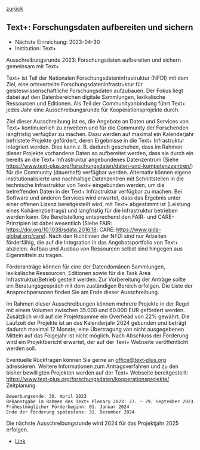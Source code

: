 [zurück](/funding/)

## Text+: Forschungsdaten aufbereiten und sichern

* Nächste Einreichung: 2023-04-30
* Institution: Text+

Ausschreibungsrunde 2023: Forschungsdaten aufbereiten und sichern gemeinsam mit Text+

Text+ ist Teil der Nationalen Forschungsdateninfrastruktur (NFDI) mit dem Ziel, eine ortsverteilte Forschungsdateninfrastruktur für geisteswissenschaftliche Forschungsdaten aufzubauen. Der Fokus liegt dabei auf den Datenbereichen digitale Sammlungen, lexikalische Ressourcen und Editionen. Als Teil der Communityanbindung führt Text+ jedes Jahr eine Ausschreibungsrunde für Kooperationsprojekte durch.

Ziel dieser Ausschreibung ist es, die Angebote an Daten und Services von Text+ kontinuierlich zu erweitern und für die Community der Forschenden langfristig verfügbar zu machen. Dazu werden auf maximal ein Kalenderjahr befristete Projekte gefördert, deren Ergebnisse in die Text+ Infrastruktur integriert werden. Dies kann z. B. dadurch geschehen, dass im Rahmen dieser Projekte vorhandene Daten so aufbereitet werden, dass sie durch ein bereits an die Text+ Infrastruktur angebundenes Datenzentrum (Siehe https://www.text-plus.org/forschungsdaten/daten-und-kompetenzzentren/) für die Community (dauerhaft) verfügbar werden. Alternativ können eigene institutionalisierte und nachhaltige Datenzentren mit Schnittstellen in die technische Infrastruktur von Text+ eingebunden werden, um die betreffenden Daten in der Text+ Infrastruktur verfügbar zu machen. Bei Software und anderen Services wird erwartet, dass das Ergebnis unter einer offenen Lizenz bereitgestellt wird, mit Text+ abgestimmt ist (Leistung eines Kohärenzbeitrags) und langfristig für die Infrastruktur betrieben werden kann. Die Bereitstellung entsprechend den FAIR- und CARE-Prinzipien ist dabei wesentlich (Siehe FAIR: https://doi.org/10.1038/sdata.2016.18; CARE: https://www.gida-global.org/care). Nach den Richtlinien der NFDI sind nur Arbeiten förderfähig, die auf die Integration in das Angebotsportfolio von Text+ abzielen. Aufbau und Ausbau von Ressourcen selbst sind hingegen aus Eigenmitteln zu tragen.

Förderanträge können für eine der Datendomänen Sammlungen, lexikalische Ressourcen, Editionen sowie für die Task Area Infrastruktur/Betrieb gestellt werden. Zur Vorbereitung der Anträge sollte ein Beratungsgespräch mit dem zuständigen Bereich erfolgen. Die Liste der Ansprechpersonen finden Sie am Ende dieser Ausschreibung.

Im Rahmen dieser Ausschreibungen können mehrere Projekte in der Regel mit einem Volumen zwischen 35.000 und 60.000 EUR gefördert werden. Zusätzlich wird auf die Projektsumme ein Overhead von 22% gewährt. Die Laufzeit der Projekte ist an das Kalenderjahr 2024 gebunden und beträgt dadurch maximal 12 Monate; eine Übertragung von nicht ausgegebenen Mitteln auf das Folgejahr ist nicht möglich. Nach Abschluss der Förderung wird ein Projektbericht erwartet, der auf der Text+ Webseite veröffentlicht werden soll.

Eventuelle Rückfragen können Sie gerne an office@text-plus.org adressieren. Weitere Informationen zum Antragsverfahren und zu den bisher bewilligten Projekten werden auf der Text+ Webseite bereitgestellt: https://www.text-plus.org/forschungsdaten/kooperationsprojekte/
Zeitplanung

    Bewerbungsende: 30. April 2023
    Bekanntgabe im Rahmen des Text+ Plenary 2023: 27. – 29. September 2023 
    Frühestmöglicher Förderbeginn: 01. Januar 2024
    Ende der Förderung spätestens: 31. Dezember 2024

Die nächste Ausschreibungsrunde wird 2024 für das Projektjahr 2025 erfolgen.

* [Link](https://www.text-plus.org/forschungsdaten/kooperationsprojekte/)